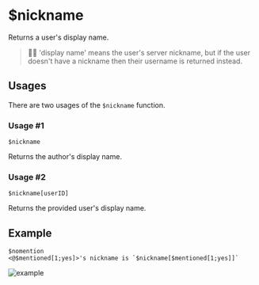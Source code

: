 # $nickname
Returns a user's display name.
>🧙‍♂️ 'display name' means the user's server nickname, but if the user doesn't have a nickname then their username is returned instead.

## Usages
There are two usages of the `$nickname` function.

### Usage #1
```
$nickname
```
Returns the author's display name.

### Usage #2
```
$nickname[userID]
```
Returns the provided user's display name.

## Example
```
$nomention
<@$mentioned[1;yes]>'s nickname is `$nickname[$mentioned[1;yes]]`
```

![example](https://user-images.githubusercontent.com/69215413/124502356-53271a00-dd91-11eb-8d72-778c9141f296.png)
